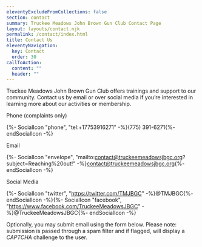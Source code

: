 ```yaml
---
eleventyExcludeFromCollections: false
section: contact
summary: Truckee Meadows John Brown Gun Club Contact Page
layout: layouts/contact.njk
permalink: /contact/index.html
title: Contact Us
eleventyNavigation:
  key: Contact
  order: 30
callToAction:
  content: ""
  header: ""
---
```

Truckee Meadows John Brown Gun Club offers trainings and support to our community. Contact us by email or over social media if you’re interested in learning more about our activities or membership.

<p class="text-lg pt-4"><span class="font-bold">Phone</span>&nbsp;<span class="text-gray-600 text-xs italic">(complaints only)</span></p>

{%- SocialIcon "phone", "tel:+17753916271" -%}(775) 391-6271{%- endSocialIcon -%}

<p class="text-lg font-bold pt-4">Email</p>

{%- SocialIcon "envelope", "mailto:contact@truckeemeadowsjbgc.org?subject=Reaching%20out!" -%}contact@truckeemeadowsjbgc.org{%- endSocialIcon -%}

<p class="text-lg font-bold pt-4">Social Media</p>

{%- SocialIcon "twitter", "https://twitter.com/TMJBGC" -%}@TMJBGC{%- endSocialIcon -%}{%- SocialIcon "facebook", "https://www.facebook.com/TruckeeMeadowsJBGC" -%}@TruckeeMeadowsJBGC{%- endSocialIcon -%}

<p class="pt-4">Optionally, you may submit email using the form below. <span class="font-bold">Please note:</span> submission is passed through a spam filter and if flagged, will display a <span style="font-style:italic;">CAPTCHA</span> challenge to the user.
</p>